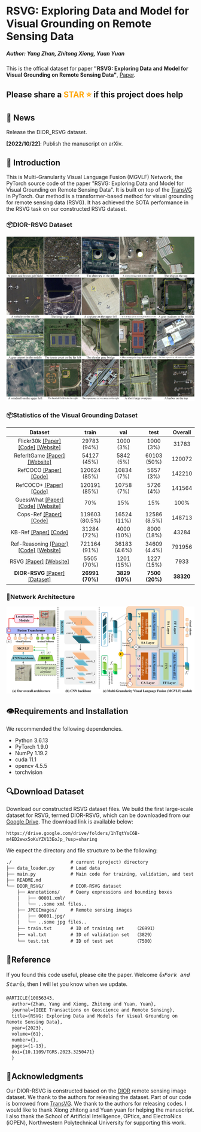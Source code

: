# RSVG: Exploring Data and Model for Visual Grounding on Remote Sensing Data
##### Author: Yang Zhan, Zhitong Xiong, Yuan Yuan
This is the offical dataset for paper **"RSVG: Exploring Data and Model for Visual Grounding on Remote Sensing Data"**, [Paper](https://ieeexplore.ieee.org/document/10056343).

## Please share a <font color='orange'>STAR ⭐</font> if this project does help


## 📢 News
Release the DIOR_RSVG dataset.  

**[2022/10/22]**: Publish the manuscript on arXiv.


## 💬 Introduction
This is Multi-Granularity Visual Language Fusion (MGVLF) Network, the PyTorch source code of the paper "RSVG: Exploring Data and Model for Visual Grounding on Remote Sensing Data". It is built on top of the [TransVG](https://github.com/djiajunustc/TransVG) in PyTorch. Our method is a transformer-based method for visual grounding for remote sensing data (RSVG). It has achieved the SOTA performance in the RSVG task on our constructed RSVG dataset.


### 📦DIOR-RSVG Dataset
<p align="middle">
    <img src="fig/DIOR-RSVG.jpg">
</p>


### 📦Statistics of the Visual Grounding Dataset
|                                                                                                                                   **Dataset**                                                                                                                                   |   **train**    | **val**      | **test**     | **Overall** |
|:-------------------------------------------------------------------------------------------------------------------------------------------------------------------------------------------------------------------------------------------------------------------------------:|:--------------:|:------------:|:------------:|:------------:|
|                                                  Flickr30k [[Paper]](https://arxiv.org/abs/1505.04870) [[Code]](https://github.com/BryanPlummer/pl-clc) [[Website]](http://web.engr.illinois.edu/~bplumme2/Flickr30kEntities/)                                                  |  29783 (94%)   | 1000 (3%)    | 1000 (3%)    | 31783       |
|                                                                                 ReferItGame [[Paper]](http://www.aclweb.org/anthology/D14-1086) [[Website]](http://tamaraberg.com/referitgame/)                                                                                 |  54127 (45%)   | 5842 (5%)    | 60103 (50%)  | 120072      |
|                                                                                      RefCOCO [[Paper]](https://arxiv.org/pdf/1608.00272.pdf)[[Code]](https://github.com/lichengunc/refer)                                                                                       |  120624 (85%)  | 10834 (7%)   | 5657 (3%)    | 142210      |
|                                                                                      RefCOCO+ [[Paper]](https://arxiv.org/pdf/1608.00272.pdf)[[Code]](https://github.com/lichengunc/refer)                                                                                      |  120191 (85%)  | 10758 (7%)   | 5726 (4%)    | 141564      |
|                                                                 GuessWhat [[Paper]](https://arxiv.org/abs/1611.08481) [[Code]](https://github.com/GuessWhatGame/guesswhat/) [[Website]](https://guesswhat.ai/#)                                                                 |      70%       | 15%          | 15%          | 100%        |
|                           Cops-Ref [[Paper]](http://openaccess.thecvf.com/content_CVPR_2020/papers/Chen_Cops-Ref_A_New_Dataset_and_Task_on_Compositional_Referring_Expression_CVPR_2020_paper.pdf) [[Code]](https://github.com/zfchenUnique/Cops-Ref)                           | 119603 (80.5%) | 16524 (11%)  | 12586 (8.5%) | 148713      |
|                                                                                  KB-Ref [[Paper]](https://arxiv.org/pdf/2006.01629) [[Code]](https://github.com/wangpengnorman/KB-Ref_dataset)                                                                                  |  31284 (72%)   | 4000 (10%)   | 8000 (18%)   | 43284       |
| Ref-Reasoning [[Paper]](http://openaccess.thecvf.com/content_CVPR_2020/papers/Yang_Graph-Structured_Referring_Expression_Reasoning_in_the_Wild_CVPR_2020_paper.pdf) [[Code]](https://github.com/sibeiyang/sgmn) [[Website]](https://sibeiyang.github.io/dataset/ref-reasoning/) |  721164 (91%)  | 36183 (4.6%) | 34609 (4.4%) | 791956      |
|                                                                           RSVG [[Paper]](https://dl.acm.org/doi/abs/10.1145/3503161.3548316) [[Website]](https://sunyuxi.github.io/publication/GeoVG)                                                                           |   5505 (70%)   | 1201 (15%)   | 1227 (15%)   | 7933        |
|                                                                  **DIOR-RSVG** [[Paper]](https://ieeexplore.ieee.org/document/10056343) [[Dataset]](https://drive.google.com/drive/folders/1hTqtYsC6B-m4ED2ewx5oKuYZV13EoJp_)                                                                   |  **26991 (70%)**   | **3829 (10%)**   | **7500 (20%)**   | **38320**       |


### 🚀Network Architecture
<p align="middle">
    <img src="fig/MGVLF.jpg">
</p>



## 👁️Requirements and Installation
We recommended the following dependencies.
- Python 3.6.13
- PyTorch 1.9.0
- NumPy 1.19.2
- cuda 11.1
- opencv 4.5.5
- torchvision

## 🔍Download Dataset
Download our constructed RSVG dataset files. We build the first large-scale dataset for RSVG, termed DIOR-RSVG, which can be downloaded from our [Google Drive](https://drive.google.com/drive/folders/1hTqtYsC6B-m4ED2ewx5oKuYZV13EoJp_?usp=sharing). The download link is available below:
```
https://drive.google.com/drive/folders/1hTqtYsC6B-m4ED2ewx5oKuYZV13EoJp_?usp=sharing
```
   
We expect the directory and file structure to be the following:
```
./                      # current (project) directory
├── data_loader.py      # Load data
├── main.py             # Main code for training, validation, and test
├── README.md
└── DIOR_RSVG/          # DIOR-RSVG dataset
    ├── Annotations/    # Query expressions and bounding boxes
    │   ├── 00001.xml/
    │   └── ..some xml files..
    ├── JPEGImages/     # Remote sensing images
    │   ├── 00001.jpg/
    │   └── ..some jpg files..
    ├── train.txt       # ID of training set    （26991）
    ├── val.txt         # ID of validation set  （3829）
    └── test.txt        # ID of test set        （7500）
```


## 📜Reference
If you found this code useful, please cite the paper. Welcome :+1:_<big>`Fork and Star`</big>_:+1:, then I will let you know when we update.
```
@ARTICLE{10056343,
  author={Zhan, Yang and Xiong, Zhitong and Yuan, Yuan},
  journal={IEEE Transactions on Geoscience and Remote Sensing}, 
  title={RSVG: Exploring Data and Models for Visual Grounding on Remote Sensing Data}, 
  year={2023},
  volume={61},
  number={},
  pages={1-13},
  doi={10.1109/TGRS.2023.3250471}
  }
```

## 🙏Acknowledgments
Our DIOR-RSVG is constructed based on the [DIOR](http://www.escience.cn/people/JunweiHan/DIOR.html) remote sensing image dataset. We thank to the authors for releasing the dataset. Part of our code is borrowed from [TransVG](https://github.com/djiajunustc/TransVG). We thank to the authors for releasing codes. I would like to thank Xiong zhitong and Yuan yuan for helping the manuscript. I also thank the School of Artificial Intelligence, OPtics, and ElectroNics (iOPEN), Northwestern Polytechnical University for supporting this work.
